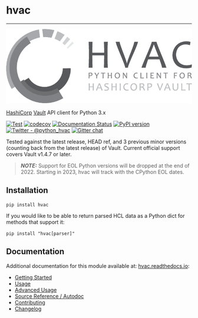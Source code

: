 # hvac

----

![Header image](https://raw.githubusercontent.com/hvac/hvac/main/docs/_static/hvac_logo_800px.png)

[HashiCorp](https://hashicorp.com/) [Vault](https://www.vaultproject.io) API client for Python 3.x

[![Test](https://github.com/hvac/hvac/workflows/Test/badge.svg)](https://github.com/hvac/hvac/actions?query=workflow%3ATest)
[![codecov](https://codecov.io/gh/hvac/hvac/branch/main/graph/badge.svg)](https://codecov.io/gh/hvac/hvac)
[![Documentation Status](https://readthedocs.org/projects/hvac/badge/)](https://hvac.readthedocs.io/en/latest/?badge=latest)
[![PyPI version](https://badge.fury.io/py/hvac.svg)](https://badge.fury.io/py/hvac)
[![Twitter - @python_hvac](https://img.shields.io/twitter/follow/python_hvac.svg?label=Twitter%20-%20@python_hvac&style=social?style=plastic)](https://twitter.com/python_hvac)
[![Gitter chat](https://badges.gitter.im/hvac/community.png)](https://gitter.im/hvac/community)

Tested against the latest release, HEAD ref, and 3 previous minor versions (counting back from the latest release) of Vault.
Current official support covers Vault v1.4.7 or later.

> **_NOTE:_**  Support for EOL Python versions will be dropped at the end of 2022.  Starting in 2023, hvac will track
> with the CPython EOL dates.

## Installation

```console
pip install hvac
```

If you would like to be able to return parsed HCL data as a Python dict for methods that support it:

```console
pip install "hvac[parser]"
```

## Documentation

Additional documentation for this module available at: [hvac.readthedocs.io](https://hvac.readthedocs.io/en/stable/usage/index.html):

* [Getting Started](https://hvac.readthedocs.io/en/stable/overview.html#getting-started)
* [Usage](https://hvac.readthedocs.io/en/stable/usage/index.html)
* [Advanced Usage](https://hvac.readthedocs.io/en/stable/advanced_usage.html)
* [Source Reference / Autodoc](https://hvac.readthedocs.io/en/stable/source/index.html)
* [Contributing](https://hvac.readthedocs.io/en/stable/contributing.html)
* [Changelog](https://hvac.readthedocs.io/en/stable/changelog.html)
